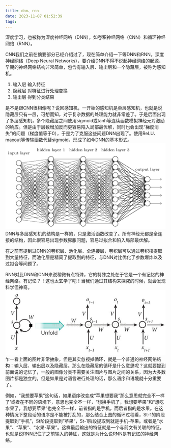 ```yaml
---
title: dnn、rnn
date: 2023-11-07 01:52:39
tags:
---
```



深度学习，也被称为深度神经网络（DNN），如卷积神经网络（CNN）和循环神经网络（RNN）。

CNN我们之前在摘要部分已经介绍过了，现在简单介绍一下等DNN和RNN。深度神经网络（Deep Neural Networks），要介绍DNN不得不说起神经网络的起源，早期的神经网络结构非常简单，包含有输入层、输出层和一个隐藏层，被称为感知机。
1. 输入层 输入特征
2. 隐藏层 对特征进行处理变换
3. 输出层 得到分类结果

是不是跟CNN很相像呢？说回感知机，一开始的感知机是单层感知机，也就是说隐藏层只有一层，可想而知，对于复杂数据的处理能力就非常差了。于是后面出现了多层感知机，多个隐藏层之间使用sigmoid或tanh等连续函数模拟神经元对激励的响应。但是由于层数增加反而更容易陷入局部最优解，同时也会出现“梯度消失”的问题（梯度值等于0），于是为了克服这些问题DNN出现了。使用ReLU、maxout等传输函数代替sigmoid，形成了如今DNN的基本形式。
![](./dnn、rnn/dnn.png)
DNN与多层感知机的结构是一样的，只是激活函数改变了。所有神经元都是全连接的结构，因此很容易出现参数膨胀问题，容易过拟合和陷入局部最优解。

在之前有提到过CNN的卷积层、池化层、全连接层，卷积层可以通过卷积核提取到大量特征，而池化层是精简了提取到的特征，与DNN对比优化了参数爆炸以及过拟合等问题了。

RNN对比DNN和CNN来说稍微有点特殊，它的特殊之处在于它是一个有记忆的神经网络。有记忆？！这也太玄学了吧！当我们通过其结构来探究的时候，就会发现科学但神奇。
![rnn的结构](./dnn、rnn/rnn.png)
乍一看上面的图片非常抽象，但是其实忽视掉循环，就是一个普通的神经网络结构：输入层、输出层以及隐藏层。那么在隐藏层的循环是什么意思呢？这就要提到前面说的记忆了，一般的图像分类不需要关注图片与图片之间的关系，因为大多数图片都是独立的。但是如果是对语言进行处理的话，那么语序和语境就十分重要了。

例如，“我想要苹果”这句话，如果语序改变成“苹果想要我”那么意思就完全不一样了‘或者在不同的语境下，意思也完全不一样，“想换手机了，我想要苹果”和“想吃水果了，我想要苹果”也完全不一样，前者指的是手机，而后者指的是水果。在这种情况下整段话的语序是不能被打乱的，那么结合上图的循环过程看，St-1的阶段提取到“手机”，St阶段提取到”苹果“，St-1阶段提取到就是手机-苹果。或者是“水果”、“苹果”、“水果-苹果”。这样最后输出的特征就是一个与前文有关联的特征，也就是说RNN记住了之前输入的特征，这就是为什么说RNN是有记忆的神经网络。